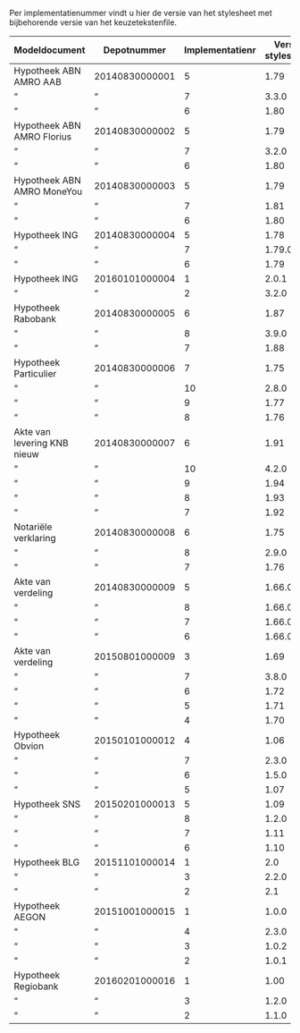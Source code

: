 Per implementatienummer vindt u hier de versie van het stylesheet met bijbehorende versie van het keuzetekstenfile.

Modeldocument|Depotnummer|Implementatienr|Versie stylesheet|Versie keuzeteksten
---|---|---|---|---
Hypotheek ABN AMRO AAB|20140830000001|5|1.79|1.26
 “ | “ |7|3.3.0|3.3.0
 “ | “ |6|1.80|1.26
Hypotheek ABN AMRO Florius|20140830000002|5|1.79|1.27
 “ | “ |7|3.2.0|3.2.0
 “ | “ |6|1.80|1.27
 Hypotheek ABN AMRO MoneYou|20140830000003|5|1.79|1.26
 “ | “ |7|1.81|3.4.0
 “ | “ |6|1.80|1.26
Hypotheek ING|20140830000004|5|1.78|1.25
 “ | “ |7|1.79.01|1.25.01
 “ | “ |6|1.79|1.25
Hypotheek ING|20160101000004|1|2.0.1|2.0.0
 “ | “ |2|3.2.0|3.2.0
Hypotheek Rabobank|20140830000005|6|1.87|1.27
 “ | “ |8|3.9.0|3.9.0
 “ | “ |7|1.88|1.27
Hypotheek Particulier|20140830000006|7|1.75|1.27
 “ | “ |10|2.8.0|2.8.0
 “ | “ |9|1.77|1.27
 “ | “ |8|1.76|1.27
Akte van levering KNB nieuw|20140830000007|6|1.91|1.39
 “ | “ |10|4.2.0|4.2.0
 “ | “ |9|1.94|1.39
 “ | “ |8|1.93|1.39
 “ | “ |7|1.92|1.39
Notariële verklaring|20140830000008|6|1.75|1.26
 “ | “ |8|2.9.0|2.9.0
 “ | “ |7|1.76|1.26
Akte van verdeling|20140830000009|5|1.66.02|1.23
 “ | “ |8|1.66.05|1.23.01
 “ | “ |7|1.66.04|1.23
 “ | “ |6|1.66.03|1.23
Akte van verdeling|20150801000009|3|1.69|1.25
 “ | “ |7|3.8.0|3.8.0
 “ | “ |6|1.72|1.25
 “ | “ |5|1.71|1.25
 “ | “ |4|1.70|1.25
Hypotheek Obvion|20150101000012|4|1.06|1.0.2
 “ | “ |7|2.3.0|2.3.0
 “ | “ |6|1.5.0|1.0.2
 “| “ |5|1.07|1.0.2
Hypotheek SNS|20150201000013|5|1.09|1.01
 “ | “ |8|1.2.0|1.2.0
 “ | “ |7|1.11|1.01
 “ | “ |6|1.10|1.01
Hypotheek BLG|20151101000014|1|2.0|1.01
 “ | “ |3|2.2.0|2.1.1
 “ | “ |2|2.1|1.01
Hypotheek AEGON|20151001000015|1|1.0.0|1.00
 “ | “ |4|2.3.0|2.3.0
 “ | “ |3|1.0.2|1.00
 “ | “ |2|1.0.1|1.00
Hypotheek Regiobank|20160201000016|1|1.00|1.00
 “ | “ |3|1.2.0|1.2.0
 “ | “ |2|1.1.0|1.1.0
